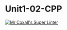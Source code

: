 # Unit1-02-CPP
[![Mr Coxall's Super Linter](https://github.com/ICS3U-C-Programming-TonyG/workflows/Mr%20Coxall's%20Super%20Linter/badge.svg)](https://github.com/ICS3U-C-Programming-TonyG/actions/)
